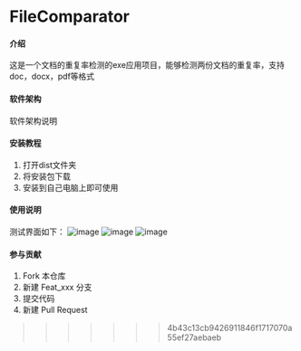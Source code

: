 # FileComparator

#### 介绍
这是一个文档的重复率检测的exe应用项目，能够检测两份文档的重复率，支持doc，docx，pdf等格式

#### 软件架构
软件架构说明


#### 安装教程

1.  打开dist文件夹
2.  将安装包下载
3.  安装到自己电脑上即可使用

#### 使用说明

测试界面如下：
![image](https://github.com/user-attachments/assets/2299d985-e028-441d-9450-2dd9538cb981)
![image](https://github.com/user-attachments/assets/9ac6b3a3-997b-4fc5-90c6-c1fabae7d9ae)
![image](https://github.com/user-attachments/assets/f1f6990c-c71e-4a79-91f1-6f20de74c082)



#### 参与贡献

1.  Fork 本仓库
2.  新建 Feat_xxx 分支
3.  提交代码
4.  新建 Pull Request
>>>>>>> 4b43c13cb9426911846f1717070a55ef27aebaeb
